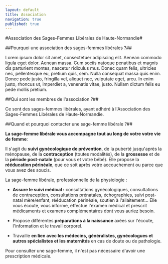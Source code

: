 ```yaml
---
layout: default
title: Association
navigation: true
published: true
---
```



#Association des Sages-Femmes Libérales de Haute-Normandie#

##Pourquoi une association des sages-femmes libérales ?##

Lorem ipsum dolor sit amet, consectetuer adipiscing elit. Aenean commodo ligula eget dolor. Aenean massa. Cum sociis natoque penatibus et magnis dis parturient montes, nascetur ridiculus mus. Donec quam felis, ultricies nec, pellentesque eu, pretium quis, sem. Nulla consequat massa quis enim. Donec pede justo, fringilla vel, aliquet nec, vulputate eget, arcu. In enim justo, rhoncus ut, imperdiet a, venenatis vitae, justo. Nullam dictum felis eu pede mollis pretium.

##Qui sont les membres de l'association ?##

Ce sont des sages-femmes libérales, ayant adhéré à l'Association des Sages-Femmes Libérales de Haute-Normandie. 

##Quand et pourquoi contacter une sage-femme libérale ?##

**La sage-femme libérale vous accompagne tout au long de votre  votre vie de femme**:

Il s'agit du **suivi gynécologique de prévention**, de la puberté jusqu'après la ménopause, de la **contraception** (toutes modalités), de la **grossesse** et de la **période post-natale** (pour vous et votre bébé). 
Elle propose la **rééducation périnéale**, que ce soit après votre accouchement ou parce que vous avez des soucis.

La sage-femme libérale, professionnelle de la physiologie :

- **Assure le suivi médical :**
consultations gynécologiques, consultations de contraception, consultations prénatales, échographies, suivi post-natal mère/enfant, rééducation périnéale, soutien à l'allaitement...
Elle vous écoute, vous informe, effectue l'examen médical et prescrit médicaments et examens complémentaires dont vous auriez besoin.

- Propose différentes **préparations à la naissance** axées sur l'écoute, l'information et le travail corporel.

- Travaille **en lien avec les médecins, généralistes, gynécologues et autres spécialistes et les maternités** en cas de doute ou de pathologie.

Pour consulter une sage-femme, il n'est pas nécessaire d'avoir une prescription médicale.
